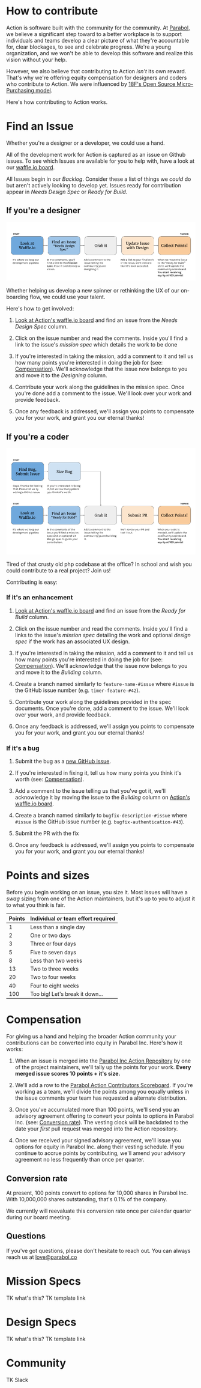 # How to contribute

Action is software built with the community for the community. At
[Parabol](http://parabol.co), we believe a significant step toward to a better
workplace is to support individuals and teams develop a clear picture of
what they're accountable for, clear blockages, to see and celebrate progress.
We're a young organization, and we won't be able to develop this software
and realize this vision without your help.

However, we also believe that contributing to Action _isn't_ its own reward.
That's why we're offering equity compensation for designers and coders who
contribute to Action. We were influenced by
[18F's Open Source Micro-Purchasing model](https://18f.gsa.gov/2015/10/13/open-source-micropurchasing/).

Here's how contributing to Action works.


# Find an Issue

Whether you're a designer or a developer, we could use a hand.

All of the development work for Action is captured as an issue on Github
issues. To see which Issues are available for you to help with, have a look
at our [waffle.io board](https://waffle.io/ParabolInc/action).

All Issues begin in our *Backlog*. Consider these a list of things we _could_
do but aren't actively looking to develop yet. Issues ready for contribution
appear in *Needs Design Spec* or *Ready for Build*.

## If you're a designer

![Contributing to Action - Designers](./docs/images/ContributingToActionDesigners.png)

Whether helping us develop a new spinner or rethinking the UX of our on-boarding flow, we could use your talent.

Here's how to get involved:

1. [Look at Action's waffle.io board](https://waffle.io/ParabolInc/action)
   and find an issue from the *Needs Design Spec* column.

2. Click on the issue number and read the comments. Inside you'll find a
   link to the issue's *mission spec* which details the work to be done

3. If you're interested in taking the mission, add a comment to it and
   tell us how many points you're interested in doing the job for
   (see: [Compensation](#compensation)). We'll acknowledge that the issue
   now belongs to you and move it to the *Designing* column.

4. Contribute your work along the guidelines in the mission spec. Once you're
   done add a comment to the issue. We'll look over your work and provide
   feedback.

5. Once any feedback is addressed, we'll assign you points to compensate you
   for your work, and grant you our eternal thanks!

## If you're a coder

![Contributing to Action - Developers](./docs/images/ContributingToActionCoders.png)

Tired of that crusty old php codebase at the office? In school and wish you
could contribute to a real project? Join us!

Contributing is easy:

### If it's an enhancement

1. [Look at Action's waffle.io board](https://waffle.io/ParabolInc/action)
   and find an issue from the *Ready for Build* column.

2. Click on the issue number and read the comments. Inside you'll find a
   links to the issue's *mission spec* detailing the work and optional
   *design spec* if the work has an associated UX design.

3. If you're interested in taking the mission, add a comment to it and
   tell us how many points you're interested in doing the job for
   (see: [Compensation](#compensation)). We'll acknowledge that the issue
   now belongs to you and move it to the *Building* column.

4. Create a branch named similarly to `feature-name-#issue` where `#issue`
   is the GitHub issue number (e.g. `timer-feature-#42`).

5. Contribute your work along the guidelines provided in the spec documents.
   Once you're done, add a comment to the issue. We'll look over your work,
   and provide feedback.

6. Once any feedback is addressed, we'll assign you points to compensate you
   for your work, and grant you our eternal thanks!

### If it's a bug

1. Submit the bug as a
   [new GitHub issue](https://github.com/ParabolInc/action/issues).

2. If you're interested in fixing it, tell us how many points you think it's
   worth (see: [Compensation](#compensation)).

3. Add a comment to the issue telling us that you've got it, we'll
   acknowledge it by moving the issue to the *Building* column on
   [Action's waffle.io board](https://waffle.io/ParabolInc/action).

4. Create a branch named similarly to `bugfix-description-#issue` where
   `#issue` is the GitHub issue number (e.g. `bugfix-authentication-#43`).

4. Submit the PR with the fix

5. Once any feedback is addressed, we'll assign you points to compensate you
   for your work, and grant you our eternal thanks!


# Points and sizes

Before you begin working on an issue, you size it. Most issues will have a
*swag* sizing from one of the Action maintainers, but it's up to you to
adjust it to what you think is fair.

  |  Points  | Individual *or* team effort required |
  |----------|--------------------------------------|
  |    1     | Less than a single day               |
  |    2     | One or two days                      |
  |    3     | Three or four days                   |
  |    5     | Five to seven days                   |
  |    8     | Less than two weeks                  |
  |    13    | Two to three weeks                   |
  |    20    | Two to four weeks                    |
  |    40    | Four to eight weeks                  |
  |    100   | Too big! Let's break it down...      |


# Compensation

For giving us a hand and helping the broader Action community your
contributions can be converted into equity in Parabol Inc. Here's how it
works:

1. When an issue is merged into the
   [Parabol Inc Action Repository](https://github.com/ParabolInc/action) by
   one of the project maintainers, we'll tally up the points for your work.
   **Every merged issue scores 10 points + it's size.**

2. We'll add a row to the
   [Parabol Action Contributors Scoreboard](https://docs.google.com/spreadsheets/d/1V1KZJn6oKFsqrYwqr430rO3hkIkekSY7oYFzX3cVty4).
   If you're working as a team, we'll divide the points among you equally
   unless in the issue comments your team has requested a alternate
   distribution.

3. Once you've accumulated more than 100 points, we'll send you an advisory
   agreement offering to convert your points to options in Parabol Inc.
   (see: [Conversion rate](#conversion-rate)). The vesting clock will be
   backdated to the date your *first* pull request was merged into the Action
   repository.

4. Once we received your signed advisory agreement, we'll issue you options
   for equity in Parabol Inc. along their vesting schedule. If you continue to
   accrue points by contributing, we'll amend your advisory agreement no
   less frequently than once per quarter.

## Conversion rate

At present, 100 points convert to options for 10,000 shares in Parabol Inc.
With 10,000,000 shares outstanding, that's 0.1% of the company.

We currently will reevaluate this conversion rate once per calendar quarter
during our board meeting.

## Questions

If you've got questions, please don't hesitate to reach out. You can
always reach us at [love@parabol.co](mailto:love@parabol.co)


# Mission Specs

TK what's this?
TK template link

# Design Specs

TK what's this?
TK template link

# Community

TK Slack
